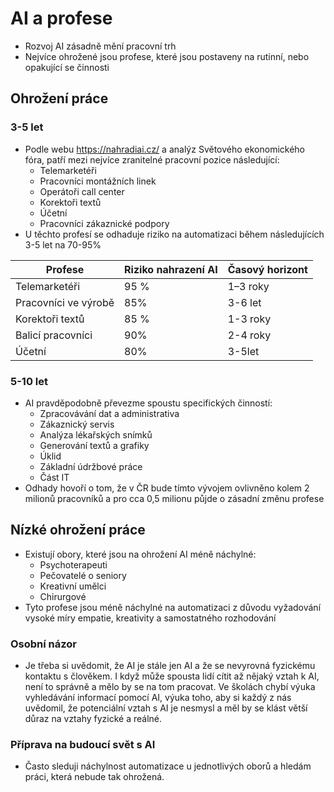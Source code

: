 # AI a profese
* Rozvoj AI zásadně mění pracovní trh 
* Nejvíce ohrožené jsou profese, které jsou postaveny na rutinní, nebo opakující se činnosti
## Ohrožení práce 
### 3-5 let 
* Podle webu <a>https://nahradiai.cz/ a analýz Světového ekonomického fóra, patří mezi  nejvíce zranitelné pracovní pozice následující:
	* Telemarketéři
	* Pracovníci montážních linek
	* Operátoři call center
	* Korektoři textů
	* Účetní
	* Pracovníci zákaznické podpory 
* U těchto profesí se odhaduje riziko na automatizaci během následujících 3-5 let na 70-95%

| Profese | Riziko nahrazení AI | Časový horizont |
|--|--|--|
| Telemarketéři | 95 % | 1–3 roky |
| Pracovníci ve výrobě| 85% | 3-6 let|
| Korektoři textů | 85 % | 1-3 roky |
| Balicí pracovníci | 90% | 2-4 roky|
| Účetní | 80% | 3-5let |



### 5-10 let
* AI pravděpodobně převezme spoustu specifických činností:
	* Zpracovávání dat a administrativa
	* Zákaznický servis
	* Analýza lékařských snímků
	* Generování textů a grafiky
	* Úklid
	* Základní údržbové práce 
	* Část IT
* Odhady hovoří o tom, že v ČR bude tímto vývojem ovlivněno kolem 2 milionů pracovníků a pro cca 0,5 milionu půjde o zásadní změnu profese 

## Nízké ohrožení práce
* Existují obory, které jsou na ohrožení AI méně náchylné:
	* Psychoterapeuti
	* Pečovatelé o seniory
	* Kreativní umělci
	* Chirurgové
* Tyto profese jsou méně náchylné na automatizaci z důvodu vyžadování vysoké míry empatie, kreativity a samostatného rozhodování
### Osobní názor
* Je třeba si uvědomit, že AI je stále jen AI a že se nevyrovná fyzickému kontaktu s člověkem. I když může spousta lidí cítit až nějaký vztah k AI, není to správně a mělo by se na tom pracovat. Ve školách chybí výuka vyhledávání informací pomocí AI, výuka toho, aby si každý z nás uvědomil, že potenciální vztah s AI je nesmysl a měl by se klást větší důraz na vztahy fyzické a reálné.

### Příprava na budoucí svět s AI
* Často sleduji náchylnost automatizace u jednotlivých oborů a hledám práci, která nebude tak ohrožená. 
